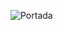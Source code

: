 ![Portada](https://rola.multisitio.es/img/jdr/portada.jpg)

<span data-bg="off" data-h1="off" data-index="off" data-page_n="off"></span>